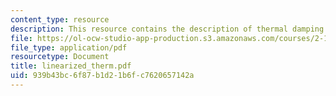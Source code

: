 ```yaml
---
content_type: resource
description: This resource contains the description of thermal damping.
file: https://ol-ocw-studio-app-production.s3.amazonaws.com/courses/2-141-modeling-and-simulation-of-dynamic-systems-fall-2006/939b43bc6f87b1d21b6fc7620657142a_linearized_therm.pdf
file_type: application/pdf
resourcetype: Document
title: linearized_therm.pdf
uid: 939b43bc-6f87-b1d2-1b6f-c7620657142a
---
```

